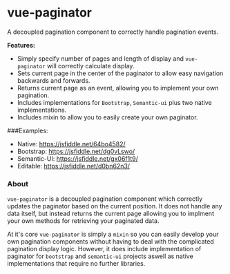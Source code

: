 # vue-paginator

A decoupled pagination component to correctly handle pagination events.

**Features:**

- Simply specify number of pages and length of display and `vue-paginator` will correctly calculate display.
- Sets current page in the center of the paginator to allow easy navigation backwards and forwards.
- Returns current page as an event, allowing you to implement your own pagination.
- Includes implementations for `Bootstrap`, `Semantic-ui` plus two native implementations.
- Includes mixin to allow you to easily create your own paginator.

###Examples:

- Native: https://jsfiddle.net/64bo4582/
- Bootstrap: https://jsfiddle.net/dg0vLswo/
- Semantic-UI: https://jsfiddle.net/gx06f1t9/
- Editable: https://jsfiddle.net/d0bn62n3/

### About

`vue-paginator` is a decoupled pagination component which correctly updates the paginator based on the current position. It does not handle any data itself, but instead returns the current page allowing you to implment your own methods for retrieving your paginated data.

At it's core `vue-paginator` is simply a `mixin` so you can easily develop your own pagination components without having to deal with the complicated pagination display logic. However, it does include implementation of paginator for `bootstrap` and  `semantic-ui` projects aswell as native implementations that require no further libraries.
